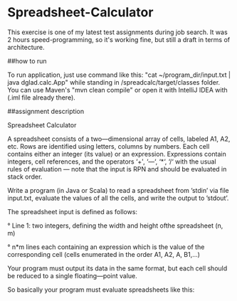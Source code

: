 # Spreadsheet-Calculator

This exercise is one of my latest test assignments during job search. It was 2 hours speed-programming, so it's working fine, but still a draft in terms of architecture.

##how to run

To run application, just use command like this: "cat ~/program_dir/input.txt | java dglad.calc.App" while standing in /spreadcalc/target/classes folder. You can use Maven's "mvn clean compile" or open it with IntelliJ IDEA with (.iml file already there).

##assignment description

Spreadsheet Calculator

A spreadsheet consists of a two—dimensional array of cells, labeled A1, A2, etc. Rows are identified using letters, columns by numbers. Each cell contains either an integer (its value) or an expression. Expressions contain integers, cell references, and the operators ‘+', ‘—‘, ‘*‘, ‘/‘ with the usual rules of evaluation — note that the input is RPN and should be evaluated in stack order.

Write a program (in Java or Scala) to read a spreadsheet from ’stdin’ via file input.txt, evaluate the values of all the cells, and write the output to ’stdout’.

The spreadsheet input is defined as follows:

° Line 1: two integers, defining the width and height ofthe spreadsheet (n, m)

° n*m lines each containing an expression which is the value of the corresponding cell (cells enumerated in the order A1, A2, A, B1,...)

Your program must output its data in the same format, but each cell should be reduced to a single floating—point value.

So basically your program must evaluate spreadsheets like this:



